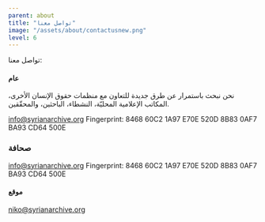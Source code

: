 ```yaml
---
parent: about
title: "تواصل معنا"
image: "/assets/about/contactusnew.png"
level: 6
---
```


تواصل معنا:

#### عام

نحن نبحث باستمرار عن طرق جديدة للتعاون مع منظمات حقوق الإنسان الأخرى، المكاتب الإعلامية المحليّة، النشطاء، الباحثين، والمحقّقين.

[info@syrianarchive.org](mailto:info@syrianarchive.org)
Fingerprint: 8468 60C2 1A97 E70E 520D 8B83 0AF7 BA93 CD64 500E

### صحافة

[info@syrianarchive.org](mailto:info@syrianarchive.org)
Fingerprint: 8468 60C2 1A97 E70E 520D 8B83 0AF7 BA93 CD64 500E


#### موقع

[niko@syrianarchive.org](mailto:niko@syrianarchive.org)
